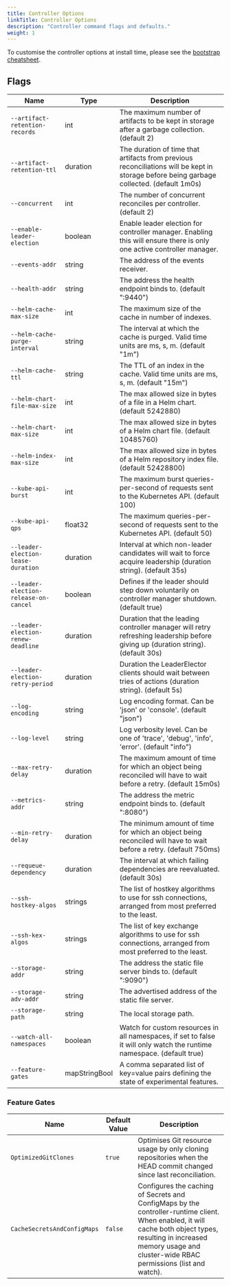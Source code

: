 ```yaml
---
title: Controller Options
linkTitle: Controller Options
description: "Controller command flags and defaults."
weight: 1
---
```


To customise the controller options at install time,
please see the [bootstrap cheatsheet](../../cheatsheets/bootstrap.md).

## Flags

| Name                                  | Type          | Description                                                                                                                              |
|---------------------------------------|---------------|------------------------------------------------------------------------------------------------------------------------------------------|
| `--artifact-retention-records`        | int           | The maximum number of artifacts to be kept in storage after a garbage collection. (default 2)                                            |
| `--artifact-retention-ttl`            | duration      | The duration of time that artifacts from previous reconciliations will be kept in storage before being garbage collected. (default 1m0s) |
| `--concurrent`                        | int           | The number of concurrent reconciles per controller. (default 2)                                                                          |
| `--enable-leader-election`            | boolean       | Enable leader election for controller manager. Enabling this will ensure there is only one active controller manager.                    |
| `--events-addr`                       | string        | The address of the events receiver.                                                                                                      |
| `--health-addr`                       | string        | The address the health endpoint binds to. (default ":9440")                                                                              |
| `--helm-cache-max-size`               | int           | The maximum size of the cache in number of indexes.                                                                                      |
| `--helm-cache-purge-interval`         | string        | The interval at which the cache is purged. Valid time units are ms, s, m. (default "1m")                                                 |
| `--helm-cache-ttl`                    | string        | The TTL of an index in the cache. Valid time units are ms, s, m. (default "15m")                                                         |
| `--helm-chart-file-max-size`          | int           | The max allowed size in bytes of a file in a Helm chart. (default 5242880)                                                               |
| `--helm-chart-max-size`               | int           | The max allowed size in bytes of a Helm chart file. (default 10485760)                                                                   |
| `--helm-index-max-size`               | int           | The max allowed size in bytes of a Helm repository index file. (default 52428800)                                                        |
| `--kube-api-burst`                    | int           | The maximum burst queries-per-second of requests sent to the Kubernetes API. (default 100)                                               |
| `--kube-api-qps`                      | float32       | The maximum queries-per-second of requests sent to the Kubernetes API. (default 50)                                                      |
| `--leader-election-lease-duration`    | duration      | Interval at which non-leader candidates will wait to force acquire leadership (duration string). (default 35s)                           |
| `--leader-election-release-on-cancel` | boolean       | Defines if the leader should step down voluntarily on controller manager shutdown. (default true)                                        |
| `--leader-election-renew-deadline`    | duration      | Duration that the leading controller manager will retry refreshing leadership before giving up (duration string). (default 30s)          |
| `--leader-election-retry-period`      | duration      | Duration the LeaderElector clients should wait between tries of actions (duration string). (default 5s)                                  |
| `--log-encoding`                      | string        | Log encoding format. Can be 'json' or 'console'. (default "json")                                                                        |
| `--log-level`                         | string        | Log verbosity level. Can be one of 'trace', 'debug', 'info', 'error'. (default "info")                                                   |
| `--max-retry-delay`                   | duration      | The maximum amount of time for which an object being reconciled will have to wait before a retry. (default 15m0s)                        |
| `--metrics-addr`                      | string        | The address the metric endpoint binds to. (default ":8080")                                                                              |
| `--min-retry-delay`                   | duration      | The minimum amount of time for which an object being reconciled will have to wait before a retry. (default 750ms)                        |
| `--requeue-dependency`                | duration      | The interval at which failing dependencies are reevaluated. (default 30s)                                                                |
| `--ssh-hostkey-algos`                 | strings       | The list of hostkey algorithms to use for ssh connections, arranged from most preferred to the least.                                    |
| `--ssh-kex-algos`                     | strings       | The list of key exchange algorithms to use for ssh connections, arranged from most preferred to the least.                               |
| `--storage-addr`                      | string        | The address the static file server binds to. (default ":9090")                                                                           |
| `--storage-adv-addr`                  | string        | The advertised address of the static file server.                                                                                        |
| `--storage-path`                      | string        | The local storage path.                                                                                                                  |
| `--watch-all-namespaces`              | boolean       | Watch for custom resources in all namespaces, if set to false it will only watch the runtime namespace. (default true)                   |
| `--feature-gates`                     | mapStringBool | A comma separated list of key=value pairs defining the state of experimental features.                                                   |

### Feature Gates

| Name                        | Default Value | Description                                                                                                                                                                                                               |
|-----------------------------|---------------|---------------------------------------------------------------------------------------------------------------------------------------------------------------------------------------------------------------------------|
| `OptimizedGitClones`        | `true`        | Optimises Git resource usage by only cloning repositories when the HEAD commit changed since last reconciliation.                                                                                                         |
| `CacheSecretsAndConfigMaps` | `false`       | Configures the caching of Secrets and ConfigMaps by the controller-runtime client. When enabled, it will cache both object types, resulting in increased memory usage and cluster-wide RBAC permissions (list and watch). |
